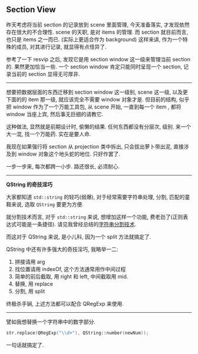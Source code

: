 Section View
------------

昨天考虑将当前 section 的记录放到 scene 里面管理, 今天准备落实, 才发现依然存在很大的不合理性. scene 的天职, 是对 items 的管理. 而 section 就目前而言, 也只是 items 之一而已. (实际上更适合作为 background) 这样来讲, 作为一个特殊的成员, 对其进行记录, 就显得有点怪异了.

参考了一下 resvip 之后, 发现它是用 section window 这一级来管理当前 section 的. 果然更加恰当一些. 一个 section window 肯定只能同时呈现一个 section, 记录当前的 section 显得无可厚非.

---

想要把数据层面的东西迁移到 section window 这一级别, scene 这一级, 以及更下面的的 item 那一级, 就应该完全不需要 window 对象才是. 但目前的结构, 似乎把 window 作为了一个万能工具包, 从 scene 开始, 一直到每一个 item , 都将 window 当座上宾, 然后事无巨细的请教它.

这种做法, 显然就是前期设计时, 偷懒的结果. 任何东西都没有分层次, 级别. 来一个大一混, 找一个万能药. 实在是要人命.

我现在如果强行将 section 从 projection 类中拆出, 只会拔出萝卜带出泥, 直接涉及到 window 对象这个地头蛇的地位. 只好作罢了.

一步一步来, 每次都跨一小步. 路还很长, 必须耐心.

---

**QString 的奇技淫巧**

大家都知道 `std::string` 的轻巧(弱爆), 对于经常需要字符串处理, 分割, 匹配的童鞋来说, 选取 `QString` 要更为方便.

就分割技术而言, 对于 `std::string` 来说, 想增加这样一个功能, 费老劲了(正则表达式可能是一条捷径). 请见我曾经总结的[字符串分割技术](http://segmentfault.com/a/1190000002483483).

而这对于 QString 来说, 是小儿科, 因为一个 split 方法就搞定了.

QString 中还有许多强大的奇技淫巧, 我略举一二:

1.	拼接请用 arg
2.	找位置请用 indexOf, 这个方法通常用作中间过程
3.	简单的前后截取, 用 right 和 left, 中间截取用 mid.
4.	替换, 用 replace
5.	分割, 用 split

终极杀手锏, 上述方法都可以配合 QRegExp 来使用.

---

譬如我想替换一个字符串中的数字部分.

```cpp
str.replace(QRegExp("\\d+"), QString::number(newNum));
```

一句话就搞定了.
